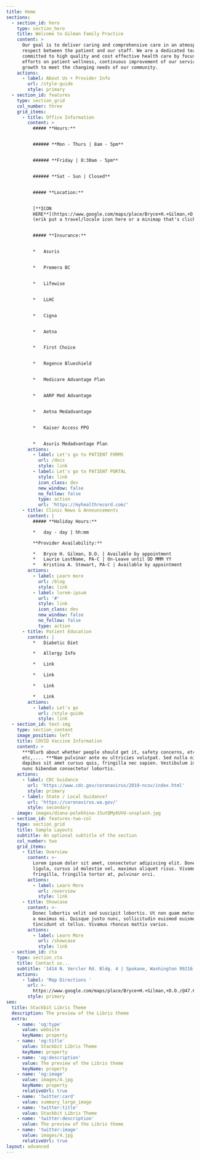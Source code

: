 ```yaml
---
title: Home
sections:
  - section_id: hero
    type: section_hero
    title: Welcome to Gilman Family Practice
    content: >
      Our goal is to deliver caring and comprehensive care in an atmosphere of
      respect between the patient and our staff. We are a dedicated team
      committed to high quality and cost effective health care by focusing our
      efforts on patient wellness, continuous improvement of our services and
      growth to meet the changing needs of our community.
    actions:
      - label: About Us + Provider Info
        url: /style-guide
        style: primary
  - section_id: features
    type: section_grid
    col_number: three
    grid_items:
      - title: Office Information
        content: >
          ##### **Hours:**


          ###### **Mon - Thurs | 8am - 5pm**


          ###### **Friday | 8:30am - 5pm**


          ###### **Sat - Sun | Closed**


          ##### **Location:**


          [**ICON
          HERE**](https://www.google.com/maps/place/Bryce+H.+Gilman,+D.O./@47.670007,-117.235621,17z/data=!3m1!4b1!4m5!3m4!1s0x549e200c374da159:0xebf85226e721e5cd!8m2!3d47.670007!4d-117.233427?hl=en)\*\*
          (erik put a travel/locale icon here or a minimap that's clickable)\*\*


          ##### **Insurance:**


          *   Asuris


          *   Premera BC


          *   Lifewise


          *   LLHC


          *   Cigna


          *   Aetna


          *   First Choice


          *   Regence Blueshield


          *   Medicare Advantage Plan


          *   AARP Med Advantage


          *   Aetna Medadvantage


          *   Kaiser Access PPO


          *   Asuris Medadvantage Plan
        actions:
          - label: Let's go to PATIENT FORMS
            url: /docs
            style: link
          - label: Let's go to PATIENT PORTAL
            style: link
            icon_class: dev
            new_window: false
            no_follow: false
            type: action
            url: 'https://myhealthrecord.com/'
      - title: Clinic News & Announcements
        content: |
          ##### **Holiday Hours:**

          *   day - day | hh:mm

          **Provider Availability:**

          *   Bryce H. Gilman, D.O. | Available by appointment
          *   Laurie LastName, PA-C | On-Leave until DD MMM YY
          *   Kristina A. Stewart, PA-C | Available by appointment
        actions:
          - label: Learn more
            url: /blog
            style: link
          - label: lorem-ipsum
            url: '#'
            style: link
            icon_class: dev
            new_window: false
            no_follow: false
            type: action
      - title: Patient Education
        content: |
          *   Diabetic Diet

          *   Allergy Info

          *   Link

          *   Link

          *   Link

          *   Link
        actions:
          - label: Let's go
            url: /style-guide
            style: link
  - section_id: text-img
    type: section_content
    image_position: left
    title: COVID Vaccine Information
    content: >
      ***Blurb about whether people should get it, safety concerns, etc,
      etc,.... ***Nam pulvinar ante eu ultricies volutpat. Sed nulla nibh,
      dapibus sit amet cursus quis, fringilla nec sapien. Vestibulum imperdiet
      nunc bibendum consectetur lobortis.
    actions:
      - label: CDC Guidance
        url: 'https://www.cdc.gov/coronavirus/2019-ncov/index.html'
        style: primary
      - label: State / Local Guidance?
        url: 'https://coronavirus.wa.gov/'
        style: secondary
    image: images/diana-polekhina-1SutQMy6UVU-unsplash.jpg
  - section_id: features-two-col
    type: section_grid
    title: Sample Layouts
    subtitle: An optional subtitle of the section
    col_number: two
    grid_items:
      - title: Overview
        content: >-
          Lorem ipsum dolor sit amet, consectetur adipiscing elit. Donec nisl
          ligula, cursus id molestie vel, maximus aliquet risus. Vivamus in nibh
          fringilla, fringilla tortor at, pulvinar orci.
        actions:
          - label: Learn More
            url: /overview
            style: link
      - title: Showcase
        content: >-
          Donec lobortis velit sed suscipit lobortis. Ut non quam metus. Nullam
          a maximus mi. Quisque justo nunc, sollicitudin euismod euismod at,
          tincidunt ut tellus. Vivamus rhoncus mattis varius.
        actions:
          - label: Learn More
            url: /showcase
            style: link
  - section_id: cta
    type: section_cta
    title: Contact us...
    subtitle: '1414 N. Vercler Rd. Bldg. 4 | Spokane, Washington 99216 | (509) 924-4681'
    actions:
      - label: 'Map Directions '
        url: >-
          https://www.google.com/maps/place/Bryce+H.+Gilman,+D.O./@47.670007,-117.235621,17z/data=!3m1!4b1!4m5!3m4!1s0x549e200c374da159:0xebf85226e721e5cd!8m2!3d47.670007!4d-117.233427
        style: primary
seo:
  title: Stackbit Libris Theme
  description: The preview of the Libris theme
  extra:
    - name: 'og:type'
      value: website
      keyName: property
    - name: 'og:title'
      value: Stackbit Libris Theme
      keyName: property
    - name: 'og:description'
      value: The preview of the Libris theme
      keyName: property
    - name: 'og:image'
      value: images/4.jpg
      keyName: property
      relativeUrl: true
    - name: 'twitter:card'
      value: summary_large_image
    - name: 'twitter:title'
      value: Stackbit Libris Theme
    - name: 'twitter:description'
      value: The preview of the Libris theme
    - name: 'twitter:image'
      value: images/4.jpg
      relativeUrl: true
layout: advanced
---
```

